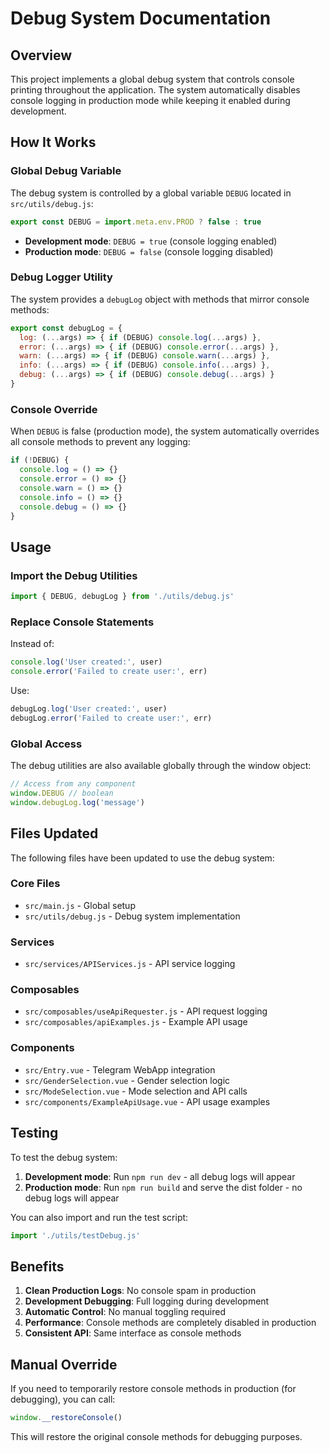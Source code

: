 # Debug System Documentation

## Overview

This project implements a global debug system that controls console printing throughout the application. The system automatically disables console logging in production mode while keeping it enabled during development.

## How It Works

### Global Debug Variable

The debug system is controlled by a global variable `DEBUG` located in `src/utils/debug.js`:

```javascript
export const DEBUG = import.meta.env.PROD ? false : true
```

- **Development mode**: `DEBUG = true` (console logging enabled)
- **Production mode**: `DEBUG = false` (console logging disabled)

### Debug Logger Utility

The system provides a `debugLog` object with methods that mirror console methods:

```javascript
export const debugLog = {
  log: (...args) => { if (DEBUG) console.log(...args) },
  error: (...args) => { if (DEBUG) console.error(...args) },
  warn: (...args) => { if (DEBUG) console.warn(...args) },
  info: (...args) => { if (DEBUG) console.info(...args) },
  debug: (...args) => { if (DEBUG) console.debug(...args) }
}
```

### Console Override

When `DEBUG` is false (production mode), the system automatically overrides all console methods to prevent any logging:

```javascript
if (!DEBUG) {
  console.log = () => {}
  console.error = () => {}
  console.warn = () => {}
  console.info = () => {}
  console.debug = () => {}
}
```

## Usage

### Import the Debug Utilities

```javascript
import { DEBUG, debugLog } from './utils/debug.js'
```

### Replace Console Statements

Instead of:
```javascript
console.log('User created:', user)
console.error('Failed to create user:', err)
```

Use:
```javascript
debugLog.log('User created:', user)
debugLog.error('Failed to create user:', err)
```

### Global Access

The debug utilities are also available globally through the window object:

```javascript
// Access from any component
window.DEBUG // boolean
window.debugLog.log('message')
```

## Files Updated

The following files have been updated to use the debug system:

### Core Files
- `src/main.js` - Global setup
- `src/utils/debug.js` - Debug system implementation

### Services
- `src/services/APIServices.js` - API service logging

### Composables
- `src/composables/useApiRequester.js` - API request logging
- `src/composables/apiExamples.js` - Example API usage

### Components
- `src/Entry.vue` - Telegram WebApp integration
- `src/GenderSelection.vue` - Gender selection logic
- `src/ModeSelection.vue` - Mode selection and API calls
- `src/components/ExampleApiUsage.vue` - API usage examples

## Testing

To test the debug system:

1. **Development mode**: Run `npm run dev` - all debug logs will appear
2. **Production mode**: Run `npm run build` and serve the dist folder - no debug logs will appear

You can also import and run the test script:
```javascript
import './utils/testDebug.js'
```

## Benefits

1. **Clean Production Logs**: No console spam in production
2. **Development Debugging**: Full logging during development
3. **Automatic Control**: No manual toggling required
4. **Performance**: Console methods are completely disabled in production
5. **Consistent API**: Same interface as console methods

## Manual Override

If you need to temporarily restore console methods in production (for debugging), you can call:

```javascript
window.__restoreConsole()
```

This will restore the original console methods for debugging purposes. 